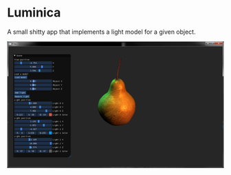 # Luminica
A small shitty app that implements a light model for a given object.

![Preview](image/preview.png)